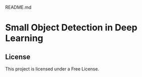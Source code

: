 README.md

# Small Object Detection in Deep Learning
## License

This project is licensed under a Free License.
